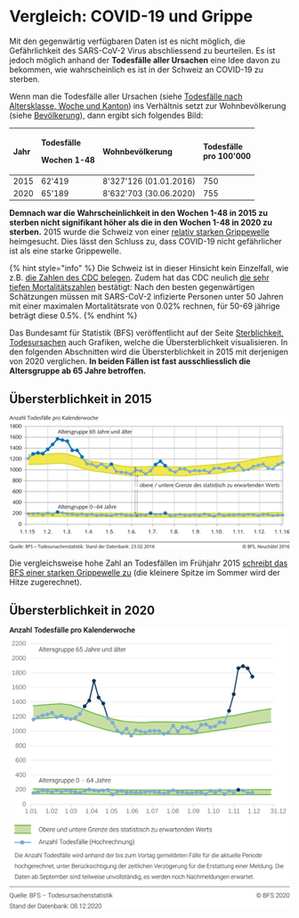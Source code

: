 # Vergleich: COVID-19 und Grippe

Mit den gegenwärtig verfügbaren Daten ist es nicht möglich, die Gefährlichkeit des SARS-CoV-2 Virus abschliessend zu beurteilen. Es ist jedoch möglich anhand der **Todesfälle aller Ursachen** eine Idee davon zu bekommen, wie wahrscheinlich es ist in der Schweiz an COVID-19 zu sterben.

Wenn man die Todesfälle aller Ursachen \(siehe [Todesfälle nach Altersklasse, Woche und Kanton](https://www.bfs.admin.ch/bfs/de/home/statistiken/bevoelkerung/geburten-todesfaelle/todesfaelle.assetdetail.15084123.html)\) ins Verhältnis setzt zur Wohnbevölkerung \(siehe [Bevölkerung](https://www.bfs.admin.ch/bfs/de/home/statistiken/bevoelkerung/stand-entwicklung/bevoelkerung.html)\), dann ergibt sich folgendes Bild:

<table>
  <thead>
    <tr>
      <th style="text-align:left">Jahr</th>
      <th style="text-align:left">
        <p>Todesf&#xE4;lle</p>
        <p>Wochen 1-48</p>
      </th>
      <th style="text-align:left">Wohnbev&#xF6;lkerung</th>
      <th style="text-align:left">Todesf&#xE4;lle
        <br />pro 100&apos;000</th>
    </tr>
  </thead>
  <tbody>
    <tr>
      <td style="text-align:left">2015</td>
      <td style="text-align:left">62&apos;419</td>
      <td style="text-align:left">8&apos;327&apos;126 (01.01.2016)</td>
      <td style="text-align:left">750</td>
    </tr>
    <tr>
      <td style="text-align:left">2020</td>
      <td style="text-align:left">65&apos;189</td>
      <td style="text-align:left">8&apos;632&apos;703 (30.06.2020)</td>
      <td style="text-align:left">755</td>
    </tr>
  </tbody>
</table>

**Demnach war die Wahrscheinlichkeit in den Wochen 1-48 in 2015 zu sterben nicht signifikant höher als die in den Wochen 1-48 in 2020 zu sterben.** 2015 wurde die Schweiz von einer [relativ starken Grippewelle](https://www.bfs.admin.ch/bfs/de/home/statistiken/kataloge-datenbanken/medienmitteilungen.assetdetail.3742835.html)  heimgesucht. Dies lässt den Schluss zu, dass COVID-19 nicht gefährlicher ist als eine starke Grippewelle. 

{% hint style="info" %}
Die Schweiz ist in dieser Hinsicht kein Einzelfall, wie z.B. [die Zahlen des CDC belegen](https://twitter.com/drdavidsamadi/status/1292754283188948992). Zudem hat das CDC neulich [die sehr tiefen Mortalitätszahlen](https://www.cdc.gov/coronavirus/2019-ncov/hcp/planning-scenarios.html) bestätigt: Nach den besten gegenwärtigen Schätzungen müssen mit SARS-CoV-2 infizierte Personen unter 50 Jahren mit einer maximalen Mortalitätsrate von 0.02% rechnen, für 50-69 jährige beträgt diese 0.5%.
{% endhint %}

Das Bundesamt für Statistik \(BFS\) veröffentlicht auf der Seite [Sterblichkeit, Todesursachen](https://www.bfs.admin.ch/bfs/de/home/statistiken/gesundheit/gesundheitszustand/sterblichkeit-todesursachen.html) auch Grafiken, welche die Übersterblichkeit visualisieren. In den folgenden Abschnitten wird die Übersterblichkeit in 2015 mit derjenigen von 2020 verglichen. **In beiden Fällen ist fast ausschliesslich die Altersgruppe ab 65 Jahre betroffen.**

## Übersterblichkeit in 2015

![](../.gitbook/assets/2015.png)

Die vergleichsweise hohe Zahl an Todesfällen im Frühjahr 2015 [schreibt das BFS einer starken Grippewelle zu](https://www.bfs.admin.ch/bfs/de/home/statistiken/kataloge-datenbanken/medienmitteilungen.assetdetail.3742835.html) \(die kleinere Spitze im Sommer wird der Hitze zugerechnet\).

## Übersterblichkeit in 2020

![](../.gitbook/assets/2020.png)

